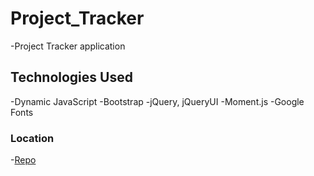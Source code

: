 # Project_Tracker
-Project Tracker application

## Technologies Used
-Dynamic JavaScript
-Bootstrap
-jQuery, jQueryUI
-Moment.js
-Google Fonts

### Location
-[Repo](https://github.com/ShaneWilmes/Project_Tracker)